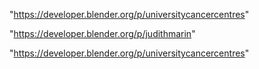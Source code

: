 "https://developer.blender.org/p/universitycancercentres"

"https://developer.blender.org/p/judithmarin"

 
"https://developer.blender.org/p/universitycancercentres"


 
